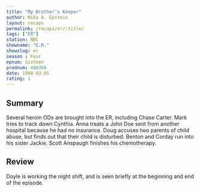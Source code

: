 ```yaml
---
title: "My Brother's Keeper"
author: Mika A. Epstein
layout: recaps
permalink: /recaps/er/:title/
tags: ["ER"]
station: NBC
showname: "E.R."
showslug: er
season : Four
epnum: Sixteen
prodnum: 466366
date: 1998-03-05
rating: 1
---
```


## Summary

Several heroin ODs are brought into the ER, including Chase Carter. Mark tries to track down Cynthia. Anna treats a John Doe sent from another hospital because he had no insurance. Doug accuses two parents of child abuse, but finds out that their child is disturbed. Benton and Corday run into his sister Jackie. Scott Anspaugh finishes his chemotherapy.

## Review

Doyle is working the night shift, and is seen briefly at the beginning and end of the episode.
